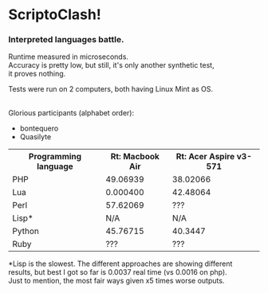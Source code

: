 <h1>ScriptoClash!</h1>
<h3>Interpreted languages battle.</h3>

Runtime measured in microseconds.<br>
Accuracy is pretty low, but still, it's only another synthetic test,<br>
it proves nothing.<br>

Tests were run on 2 computers, both having Linux Mint as OS.<br>
<br>

Glorious participants (alphabet order):
* bontequero
* Quasilyte

<table>
  <tr>
    <th>Programming language</th>
    <th>Rt: Macbook Air</th>
    <th>Rt: Acer Aspire v3-571</th>
  </tr>

  <tr>
    <td>PHP</td>
    <td>49.06939</td>
    <td>38.02066</td>
  </tr>

  <tr>
    <td>Lua</td>
    <td>0.000400</td>
    <td>42.48064</td>
  </tr>

  <tr>
    <td>Perl</td>
    <td>57.62069</td>
    <td>???</td>
  </tr>

  <tr>
    <td>Lisp*</td>
    <td>N/A</td>
    <td>N/A</td>
  </tr>

  <tr>
    <td>Python</td>
    <td>45.76715</td>
    <td>40.3447</td>
  </tr>

  <tr>
    <td>Ruby</td>
    <td>???</td>
    <td>???</td>
  </tr>

</table>

*Lisp is the slowest. The different approaches are showing different<br>
results, but best I got so far is 0.0037 real time (vs 0.0016 on php).<br>
Just to mention, the most fair ways given x5 times worse outputs.<br>

